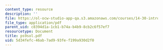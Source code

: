 ```yaml
---
content_type: resource
description: ''
file: https://ol-ocw-studio-app-qa.s3.amazonaws.com/courses/14-30-introduction-to-statistical-method-in-economics-spring-2006/5d34fefc46ab7ad993fef199a930d2f0_ps9sol.pdf
file_type: application/pdf
parent_uid: c8394d1a-1cb1-b74a-b4b9-8cb2c6f57ef7
resourcetype: Document
title: ps9sol.pdf
uid: 5d34fefc-46ab-7ad9-93fe-f199a930d2f0
---
```

